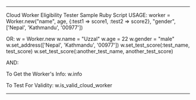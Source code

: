 ----------------------------------------------------------------
  
Cloud Worker Eligibility Tester Sample Ruby Script
USAGE:
worker = Worker.new("name", age, {:test1 => score1, :test2 => score2}, "gender", ['Nepal', 'Kathmandu', '00977'])

OR:
w = Worker.new
w.name = "Uzzal"
w.age = 22
w.gender = "male"
w.set_address(['Nepal', 'Kathmandu', '00977'])
w.set_test_score(:test_name, test_score)
w.set_test_score(:another_test_name, another_test_score)

AND:

To Get the Worker's Info:
w.info

To Test For Validity:
w.is_valid_cloud_worker


----------------------------------------------------------------